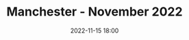 ---
templateKey: 'event-page'
eventId: 179c6edc-fe8b-4720-a421-538b31d3d137
title: Manchester - November 2022
sup: Join us for the 2nd Manchester Sitecore Technical User Group meetup of 2022. 
 We have some great Talks from Experts from the Sitecore Community and the oportunity to catchup with other Sitecore developers and network too. 
date: 2022-11-15 18:00
dateConfirmed: true
showOnlineRsvp: false
image: ../../../../img/dept-event-space.jpg
sponsors: Dept
venue:
  name: TBC 
  address: TBC
  position: 
  details: "TBC"
agenda:
  - agenda-item:
    time: "18:00"
    value: Arrival and networking
  - talk:
    time: "18:15"
    who: "Matt Knowles - Solutions Architect at EPAM Systems"
    intro: "The Cloud Utilising Cosmos to scale Powershell to enterprise level reporting and updating"
    description: "TBC"
  - talk: 
    time: "18:45"
    who: "Dept"
    intro: "Talk 2 TBC"
    description: "TBC"
  - talk:
    time: "19:15"
    who: "Jeremy Davis - Architect at UNRVLD & Dominic Hurst - Senior Consultant at Infinity Works"
    intro: "Sitecore Symposium Hightlights"
    description: "This will be our first meet-up after the 'Sitecore Symposium' conference in Chicago. That's always a time for product announcements, new roadmaps and news about where Sitecore are heading in the coming year. Join us to find out what those announcements were, and get some insight into how they might affect you and your work."
  - talk:
    time: "19:45"
    who: "TBC"
    intro:  "Talk 4 TBC"
    description: "TBC"
  - agenda-item:
    time: "20:20"
    value: Networking
  - agenda-item:
    time: "20:30"
    value: Close
meta:
  metaTitle: Sitecore User Group - Manchester November 2022  
  metaDescription: Join us for the 2nd Manchester Sitecore Technical User Group meetup of 2022 
  metaKeywords: sitecore, user group, manchester
---